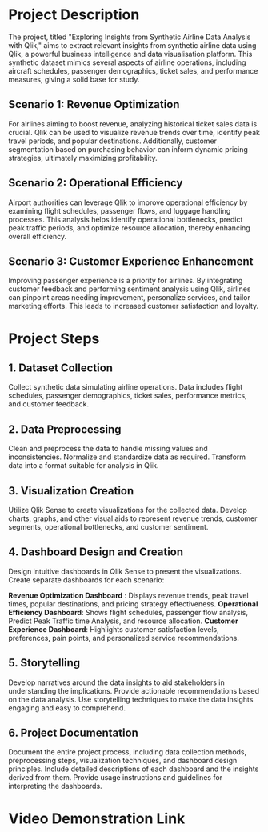 # Project Description

The project, titled "Exploring Insights from Synthetic Airline Data Analysis with Qlik," aims to extract relevant insights from synthetic airline data using Qlik, a powerful business intelligence and data visualisation platform. This synthetic dataset mimics several aspects of airline operations, including aircraft schedules, passenger demographics, ticket sales, and performance measures, giving a solid base for study.

## Scenario 1: Revenue Optimization
For airlines aiming to boost revenue, analyzing historical ticket sales data is crucial. Qlik can be used to visualize revenue trends over time, identify peak travel periods, and popular destinations. Additionally, customer segmentation based on purchasing behavior can inform dynamic pricing strategies, ultimately maximizing profitability.

## Scenario 2: Operational Efficiency
Airport authorities can leverage Qlik to improve operational efficiency by examining flight schedules, passenger flows, and luggage handling processes. This analysis helps identify operational bottlenecks, predict peak traffic periods, and optimize resource allocation, thereby enhancing overall efficiency.

## Scenario 3: Customer Experience Enhancement
Improving passenger experience is a priority for airlines. By integrating customer feedback and performing sentiment analysis using Qlik, airlines can pinpoint areas needing improvement, personalize services, and tailor marketing efforts. This leads to increased customer satisfaction and loyalty.

# Project Steps

## 1. Dataset Collection
Collect synthetic data simulating airline operations.
Data includes flight schedules, passenger demographics, ticket sales, performance metrics, and customer feedback.

## 2. Data Preprocessing
Clean and preprocess the data to handle missing values and inconsistencies.
Normalize and standardize data as required.
Transform data into a format suitable for analysis in Qlik.

## 3. Visualization Creation
Utilize Qlik Sense to create visualizations for the collected data.
Develop charts, graphs, and other visual aids to represent revenue trends, customer segments, operational bottlenecks, and customer sentiment.
 
## 4. Dashboard Design and Creation
Design intuitive dashboards in Qlik Sense to present the visualizations.
Create separate dashboards for each scenario:

**Revenue Optimization Dashboard** : Displays revenue trends, peak travel times, popular destinations, and pricing strategy effectiveness.
**Operational Efficiency Dashboard**: Shows flight schedules, passenger flow analysis, Predict Peak Traffic time Analysis, and resource allocation.
**Customer Experience Dashboard**: Highlights customer satisfaction levels, preferences, pain points, and personalized service recommendations.

##  5. Storytelling
Develop narratives around the data insights to aid stakeholders in understanding the implications.
Provide actionable recommendations based on the data analysis.
Use storytelling techniques to make the data insights engaging and easy to comprehend.

## 6. Project Documentation
Document the entire project process, including data collection methods, preprocessing steps, visualization techniques, and dashboard design principles.
Include detailed descriptions of each dashboard and the insights derived from them.
Provide usage instructions and guidelines for interpreting the dashboards.

# Video Demonstration Link

